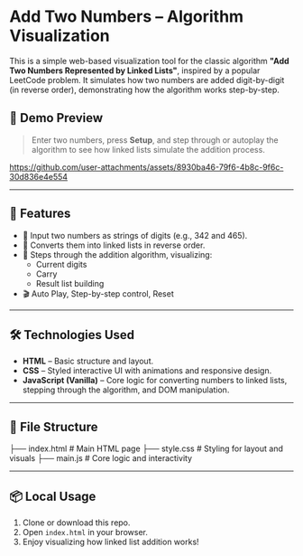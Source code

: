 # Add Two Numbers – Algorithm Visualization

This is a simple web-based visualization tool for the classic algorithm **"Add Two Numbers Represented by Linked Lists"**, inspired by a popular LeetCode problem. It simulates how two numbers are added digit-by-digit (in reverse order), demonstrating how the algorithm works step-by-step.

## 📸 Demo Preview

> Enter two numbers, press **Setup**, and step through or autoplay the algorithm to see how linked lists simulate the addition process.



https://github.com/user-attachments/assets/8930ba46-79f6-4b8c-9f6c-30d836e4e554


---

## 🚀 Features

- 🔢 Input two numbers as strings of digits (e.g., 342 and 465).
- 🔁 Converts them into linked lists in reverse order.
- 🧠 Steps through the addition algorithm, visualizing:
  - Current digits
  - Carry
  - Result list building
- 🎬 Auto Play, Step-by-step control, Reset

---

## 🛠 Technologies Used

- **HTML** – Basic structure and layout.
- **CSS** – Styled interactive UI with animations and responsive design.
- **JavaScript (Vanilla)** – Core logic for converting numbers to linked lists, stepping through the algorithm, and DOM manipulation.

---

## 📂 File Structure

├── index.html # Main HTML page
├── style.css # Styling for layout and visuals
├── main.js # Core logic and interactivity

---

## 📦 Local Usage

1. Clone or download this repo.
2. Open `index.html` in your browser.
3. Enjoy visualizing how linked list addition works!



